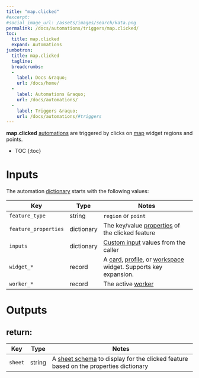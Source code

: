 ```yaml
---
title: "map.clicked"
#excerpt: 
#social_image_url: /assets/images/search/kata.png
permalink: /docs/automations/triggers/map.clicked/
toc:
  title: map.clicked
  expand: Automations
jumbotron:
  title: map.clicked
  tagline: 
  breadcrumbs:
  -
    label: Docs &raquo;
    url: /docs/home/
  -
    label: Automations &raquo;
    url: /docs/automations/
  -
    label: Triggers &raquo;
    url: /docs/automations/#triggers
---
```


**map.clicked** [automations](/docs/automations/) are triggered by clicks on [map](/docs/maps/) widget regions and points. 

* TOC
{:toc}

# Inputs

The automation [dictionary](/docs/automations/#dictionaries) starts with the following values:

| Key | Type | Notes
|-|-|-
| `feature_type` | string | `region` or `point`
| `feature_properties` | dictionary | The key/value [properties](/docs/maps/#properties) of the clicked feature
| `inputs` | dictionary | [Custom input](/docs/automations/#inputs) values from the caller
| `widget_*` | record | A [card](/docs/records/types/card_widget/), [profile](/docs/records/types/profile_widget/), or [workspace](/docs/records/types/workspace_widget/) widget. Supports key expansion.
| `worker_*` | record | The active [worker](/docs/records/types/worker/)

# Outputs

## return:

| Key | Type | Notes
|-|-|-
| `sheet` | string | A [sheet schema](/docs/sheets/) to display for the clicked feature based on the properties dictionary
